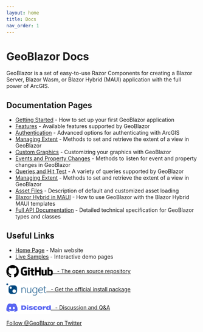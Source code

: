 ```yaml
---
layout: home
title: Docs
nav_order: 1
---
```


# GeoBlazor Docs

GeoBlazor is a set of easy-to-use Razor Components for creating a Blazor Server, Blazor Wasm, or Blazor Hybrid (MAUI)
application with the full power of ArcGIS.

## Documentation Pages

- [Getting Started](pages/gettingStarted) - How to set up your first GeoBlazor application
- [Features](pages/features) - Available features supported by GeoBlazor
- [Authentication](pages/authentication) - Advanced options for authenticating with ArcGIS
- [Managing Extent](pages/managingExtent) - Methods to set and retrieve the extent of a view in GeoBlazor
- [Custom Graphics](pages/customGraphics) - Customizing your graphics with GeoBlazor
- [Events and Property Changes](pages/reactive) - Methods to listen for event and property changes in GeoBlazor
- [Queries and Hit Test](pages/hitTestAndQueries) - A variety of queries supported by GeoBlazor
- [Managing Extent](pages/managingExtent) - Methods to set and retrieve the extent of a view in GeoBlazor
- [Asset Files](pages/assetFiles) - Description of default and customized asset loading
- [Blazor Hybrid in MAUI](pages/maui) - How to use GeoBlazor with the Blazor Hybrid MAUI templates
- [Full API Documentation](pages/classes/index) - Detailed technical specification for GeoBlazor types and classes

## Useful Links

- [Home Page](https://www.geoblazor.com) - Main website
- [Live Samples](https://samples.geoblazor.com) - Interactive demo pages

<div style="margin-bottom: 1rem;">
    <a href="https://github.com/dymaptic/geoblazor" style="display: flex; align-items: center;">
        <img src="assets/images/github-logo.png" style="height: 2rem;" />&nbsp;&nbsp; - The open source repository
    </a>
</div>

<div style="margin-bottom: 1rem;">
    <a href="https://www.nuget.org/packages/dymaptic.GeoBlazor.Core" style="display: flex; align-items: center;">
        <img src="assets/images/nuget.png" style="height: 2rem;" />&nbsp;&nbsp; - Get the official install package
    </a>
</div>

<div style="margin-bottom: 1rem;">
    <a href="https://discord.gg/hcmbPzn4VW" style="display: flex; align-items: center;">
        <img src="assets/images/discord-logo-blue.svg" style="height: 2rem;" />&nbsp;&nbsp; - Discussion and Q&A
    </a>
</div>

<div>
    <a href="https://twitter.com/GeoBlazor?ref_src=twsrc%5Etfw" class="twitter-follow-button" data-show-count="false">
        Follow @GeoBlazor on Twitter
    </a><script async src="https://platform.twitter.com/widgets.js" charset="utf-8"></script>
</div>
